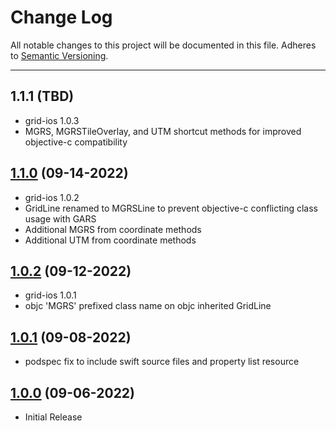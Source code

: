# Change Log
All notable changes to this project will be documented in this file.
Adheres to [Semantic Versioning](http://semver.org/).

---

## 1.1.1 (TBD)

* grid-ios 1.0.3
* MGRS, MGRSTileOverlay, and UTM shortcut methods for improved objective-c compatibility

## [1.1.0](https://github.com/ngageoint/mgrs-ios/releases/tag/1.1.0) (09-14-2022)

* grid-ios 1.0.2
* GridLine renamed to MGRSLine to prevent objective-c conflicting class usage with GARS
* Additional MGRS from coordinate methods
* Additional UTM from coordinate methods

## [1.0.2](https://github.com/ngageoint/mgrs-ios/releases/tag/1.0.2) (09-12-2022)

* grid-ios 1.0.1
* objc 'MGRS' prefixed class name on objc inherited GridLine

## [1.0.1](https://github.com/ngageoint/mgrs-ios/releases/tag/1.0.1) (09-08-2022)

* podspec fix to include swift source files and property list resource

## [1.0.0](https://github.com/ngageoint/mgrs-ios/releases/tag/1.0.0) (09-06-2022)

* Initial Release
